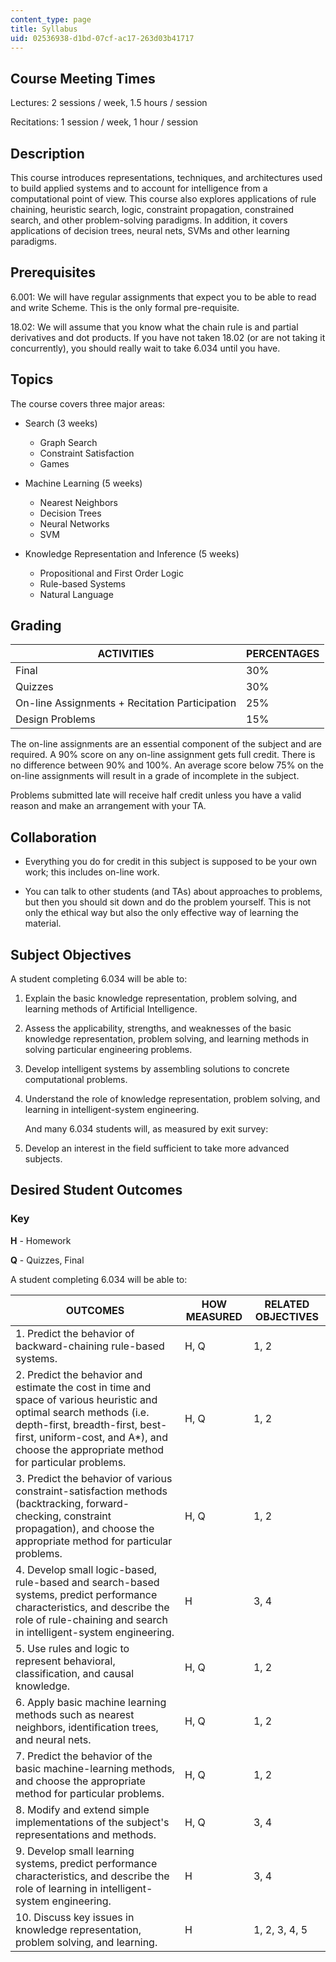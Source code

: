 ```yaml
---
content_type: page
title: Syllabus
uid: 02536938-d1bd-07cf-ac17-263d03b41717
---
```


Course Meeting Times
--------------------

Lectures: 2 sessions / week, 1.5 hours / session

Recitations: 1 session / week, 1 hour / session

Description
-----------

This course introduces representations, techniques, and architectures used to build applied systems and to account for intelligence from a computational point of view. This course also explores applications of rule chaining, heuristic search, logic, constraint propagation, constrained search, and other problem-solving paradigms. In addition, it covers applications of decision trees, neural nets, SVMs and other learning paradigms.

Prerequisites
-------------

6.001: We will have regular assignments that expect you to be able to read and write Scheme. This is the only formal pre-requisite.

18.02: We will assume that you know what the chain rule is and partial derivatives and dot products. If you have not taken 18.02 (or are not taking it concurrently), you should really wait to take 6.034 until you have.

Topics
------

The course covers three major areas:

*   Search (3 weeks)
    *   Graph Search
    *   Constraint Satisfaction
    *   Games
*   Machine Learning (5 weeks)
    *   Nearest Neighbors
    *   Decision Trees
    *   Neural Networks
    *   SVM  
        
*   Knowledge Representation and Inference (5 weeks)
    *   Propositional and First Order Logic
    *   Rule-based Systems
    *   Natural Language

Grading
-------

| ACTIVITIES | PERCENTAGES |
| --- | --- |
| Final | 30% |
| Quizzes | 30% |
| On-line Assignments + Recitation Participation | 25% |
| Design Problems | 15% 

The on-line assignments are an essential component of the subject and are required. A 90% score on any on-line assignment gets full credit. There is no difference between 90% and 100%. An average score below 75% on the on-line assignments will result in a grade of incomplete in the subject.

Problems submitted late will receive half credit unless you have a valid reason and make an arrangement with your TA.

Collaboration
-------------

*   Everything you do for credit in this subject is supposed to be your own work; this includes on-line work.  
      
    
*   You can talk to other students (and TAs) about approaches to problems, but then you should sit down and do the problem yourself. This is not only the ethical way but also the only effective way of learning the material.

Subject Objectives
------------------

A student completing 6.034 will be able to:

1.  Explain the basic knowledge representation, problem solving, and learning methods of Artificial Intelligence.  
    
2.  Assess the applicability, strengths, and weaknesses of the basic knowledge representation, problem solving, and learning methods in solving particular engineering problems.  
    
3.  Develop intelligent systems by assembling solutions to concrete computational problems.  
    
4.  Understand the role of knowledge representation, problem solving, and learning in intelligent-system engineering.  
      
    And many 6.034 students will, as measured by exit survey:  
    
5.  Develop an interest in the field sufficient to take more advanced subjects.

Desired Student Outcomes
------------------------

### Key

**H** - Homework

**Q** - Quizzes, Final

A student completing 6.034 will be able to:

| OUTCOMES | HOW MEASURED | RELATED OBJECTIVES |
| --- | --- | --- |
| 1\. Predict the behavior of backward-chaining rule-based systems. | H, Q | 1, 2 |
| 2\. Predict the behavior and estimate the cost in time and space of various heuristic and optimal search methods (i.e. depth-first, breadth-first, best-first, uniform-cost, and A\*), and choose the appropriate method for particular problems. | H, Q | 1, 2 |
| 3\. Predict the behavior of various constraint-satisfaction methods (backtracking, forward-checking, constraint propagation), and choose the appropriate method for particular problems. | H, Q | 1, 2 |
| 4\. Develop small logic-based, rule-based and search-based systems, predict performance characteristics, and describe the role of rule-chaining and search in intelligent-system engineering. | H | 3, 4 |
| 5\. Use rules and logic to represent behavioral, classification, and causal knowledge. | H, Q | 1, 2 |
| 6\. Apply basic machine learning methods such as nearest neighbors, identification trees, and neural nets. | H, Q | 1, 2 |
| 7\. Predict the behavior of the basic machine-learning methods, and choose the appropriate method for particular problems. | H, Q | 1, 2 |
| 8\. Modify and extend simple implementations of the subject's representations and methods. | H, Q | 3, 4 |
| 9\. Develop small learning systems, predict performance characteristics, and describe the role of learning in intelligent-system engineering. | H | 3, 4 |
| 10\. Discuss key issues in knowledge representation, problem solving, and learning. | H | 1, 2, 3, 4, 5